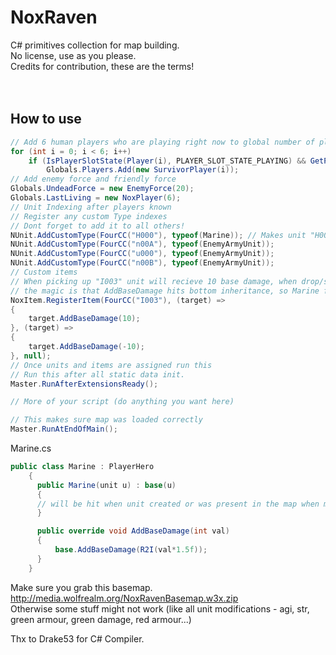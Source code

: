 # NoxRaven
C# primitives collection for map building.<br />
No license, use as you please.<br />
Credits for contribution, these are the terms!<br /><br /><br />

## How to use
```csharp
// Add 6 human players who are playing right now to global number of playing players
for (int i = 0; i < 6; i++)
    if (IsPlayerSlotState(Player(i), PLAYER_SLOT_STATE_PLAYING) && GetPlayerController(Player(i)) == MAP_CONTROL_USER)
        Globals.Players.Add(new SurvivorPlayer(i));
// Add enemy force and friendly force
Globals.UndeadForce = new EnemyForce(20);
Globals.LastLiving = new NoxPlayer(6);
// Unit Indexing after players known
// Register any custom Type indexes
// Dont forget to add it to all others!
NUnit.AddCustomType(FourCC("H000"), typeof(Marine)); // Makes unit "H000" hit public Marine(unit u) function
NUnit.AddCustomType(FourCC("n00A"), typeof(EnemyArmyUnit));
NUnit.AddCustomType(FourCC("u000"), typeof(EnemyArmyUnit));
NUnit.AddCustomType(FourCC("n00B"), typeof(EnemyArmyUnit));
// Custom items
// When picking up "I003" unit will recieve 10 base damage, when drop/sell/pawn loose 10 base damage
// the magic is that AddBaseDamage hits bottom inheritance, so Marine from example will get +15 and loose -15 on pickup/drop
NoxItem.RegisterItem(FourCC("I003"), (target) =>
{
    target.AddBaseDamage(10);
}, (target) =>
{
    target.AddBaseDamage(-10);
}, null);
// Once units and items are assigned run this
// Run this after all static data init.
Master.RunAfterExtensionsReady();

// More of your script (do anything you want here)

// This makes sure map was loaded correctly
Master.RunAtEndOfMain();
```
Marine.cs
```csharp
public class Marine : PlayerHero
    {
      public Marine(unit u) : base(u)
      {
      // will be hit when unit created or was present in the map when map started
      }

      public override void AddBaseDamage(int val)
      {
          base.AddBaseDamage(R2I(val*1.5f));
      }
    }
```
Make sure you grab this basemap.
http://media.wolfrealm.org/NoxRavenBasemap.w3x.zip <br />
Otherwise some stuff might not work (like all unit modifications - agi, str, green armour, green damage, red armour...)

Thx to Drake53 for C# Compiler.<br />

